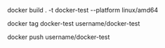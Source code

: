 docker build . -t docker-test --platform linux/amd64

docker tag docker-test username/docker-test

docker push username/docker-test
